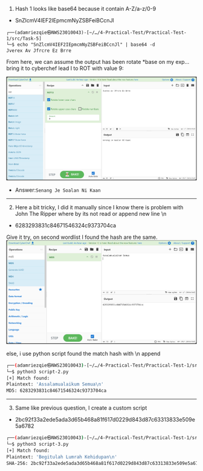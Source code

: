 1. Hash 1 looks like base64 because it contain A-Z/a-z/0-9

- SnZlcmV4IEF2IEpmcmNyZSBFeiBCcnJl

```
┌──(adamriezqie㉿NWS23010043)-[~/…/4-Practical-Test/Practical-Test-1/src/Task-5]
└─$ echo "SnZlcmV4IEF2IEpmcmNyZSBFeiBCcnJl" | base64 -d
Jverex Av Jfrcre Ez Brre 
```



From here, we can assume the output has been rotate *base on my exp...
bring it to cyberchef lead I to ROT with value 9:

![alt text](image.png)
- Answer:`Senang Je Soalan Ni Kaan`

---
2. Here a bit tricky, I did it manually since I know there is problem with John The Ripper where by its not read or append new line \n
- 6283293831c84671546324c9373704ca

Give it try, on second wordlist I found the hash are the same.
![alt text](image-1.png)

else, i use python script found the match hash with \n append
```bash
┌──(adamriezqie㉿NWS23010043)-[~/…/4-Practical-Test/Practical-Test-1/src/Task-5]
└─$ python3 script-2.py
[+] Match found:
Plaintext: 'Assalamualaikum Semua\n'
MD5: 6283293831c84671546324c9373704ca
```


---

3. Same like previous question, I create a custom script
- 2bc92f33a2ede5ada3d65b468a81f617d0229d843d87c63313833e509e5a6782

```bash
┌──(adamriezqie㉿NWS23010043)-[~/…/4-Practical-Test/Practical-Test-1/src/Task-5]
└─$ python3 script-3.py
[+] Match found:
Plaintext: 'Begitulah Lumrah Kehidupan\n'
SHA-256: 2bc92f33a2ede5ada3d65b468a81f617d0229d843d87c63313833e509e5a6782
```
